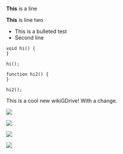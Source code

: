 **This** is a line

**This** is line two

* This is a bulleted test
* Second line

```
void hi() {
}

hi();
```

```
function hi2() {
}

hi2();
```

This is a cool new wikiGDrive! With a change.

![](100000000000080100000600B855EF66465B18B1.jpg)

![](1000000000000801000006008E6541DADAF62125.jpg)

![](10000000000009C400000753DA4A57339A651C1F.jpg)

![](10000000000009C40000075322E66BBDAA567D45.jpg)
